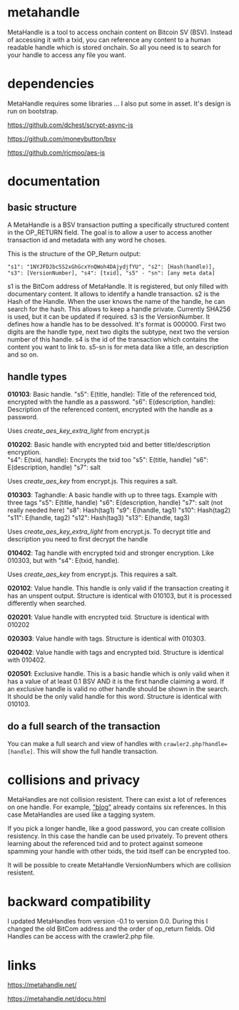 # metahandle

MetaHandle is a tool to access onchain content on Bitcoin SV (BSV). Instead of accessing it with a txid, you can reference any content to a human readable handle which is stored onchain. So all you need is to search for your handle to access any file you want.

# dependencies

MetaHandle requires some libraries ... I also put some in asset. It's design is run on bootstrap.

https://github.com/dchest/scrypt-async-js

https://github.com/moneybutton/bsv

https://github.com/ricmoo/aes-js

# documentation

## basic structure

A MetaHandle is a BSV transaction putting a specifically structured content in the OP_RETURN field. The goal is to allow a user to access another transaction id and metadata with any word he choses.

This is the structure of the OP_Return output:

`"s1": "1NYJFDJbcSS2xGhGcxYnQWoh4DAjydjfYU",
"s2": [Hash(handle)],
"s3": [VersionNumber],
"s4": [txid],
"s5" - "sn": [any meta data]`

s1 is the BitCom address of MetaHandle. It is registered, but only filled with documentary content. It allows to identify a handle transaction. 
s2 is the Hash of the Handle. When the user knows the name of the handle, he can search for the hash. This allows to keep a handle private. Currently SHA256 is used, but it can be updated if required.
s3 is the VersionNumber. It defines how a handle has to be dessolved. It's format is 000000. First two digits are the handle type, next two digits the subtype, next two the version number of this handle.
s4 is the id of the transaction which contains the content you want to link to.
s5-sn is for meta data like a title, an description and so on.

## handle types

**010103**: Basic handle.
"s5": E(title, handle): Title of the referenced txid, encrypted with the handle as a password. 
"s6": E(description, handle): Description of the referenced content, encrypted with the handle as a password.

Uses *create_aes_key_extra_light* from encrypt.js


**010202**: Basic handle with encrypted txid and better title/description encryption.\
"s4": E(txid, handle): Encrypts the txid too
"s5": E(title, handle)
"s6": E(description, handle)
"s7": salt

Uses *create_aes_key* from encrypt.js. This requires a salt.

**010303**: Taghandle: A basic handle with up to three tags. Example with three tags
"s5": E(title, handle)
"s6": E(description, handle)
"s7": salt (not really needed here)
"s8": Hash(tag1)
"s9": E(handle, tag1)
"s10": Hash(tag2)
"s11": E(handle, tag2)
"s12": Hash(tag3)
"s13": E(handle, tag3)

Uses *create_aes_key_extra_light* from encrypt.js. To decrypt title and description you need to first decrypt the handle

**010402**: Tag handle with encrypted txid and stronger encryption. Like 010303, but with
"s4": E(txid, handle).

Uses *create_aes_key* from encrypt.js. This requires a salt.

**020102**: Value handle. This handle is only valid if the transaction creating it has an unspent output. Structure is identical with 010103, but it is processed differently when searched.

**020201**: Value handle with encrypted txid. Structure is identical with 010202

**020303**: Value handle with tags. Structure is identical with 010303.

**020402**: Value handle with tags and encrypted txid. Structure is identical with 010402.

**020501**: Exclusive handle. This is a basic handle which is only valid when it has a value of at least 0.1 BSV AND it is the first handle claiming a word. If an exclusive handle is valid no other handle should be shown in the search. It should be the only valid handle for this word. Structure is identical with 010103.

## do a full search of the transaction

You can make a full search and view of handles with `crawler2.php?handle=[handle]`. This will show the full handle transaction.

# collisions and privacy

MetaHandles are not collision resistent. There can exist a lot of references on one handle. For example, ["blog"](https://metahandle.net/metahandle.php?handle=blog) already contains six references. In this case MetaHandles are used like a tagging system. 

If you pick a longer handle, like a good password, you can create collision resistency. In this case the handle can be used privately. To prevent others learning about the referenced txid and to protect against someone spamming your handle with other txids, the txid itself can be encrypted too. 

It will be possible to create MetaHandle VersionNumbers which are collision resistent. 

# backward compatibility

I updated MetaHandles from version -0.1 to version 0.0. During this I changed the old BitCom address and the order of op_return fields. Old Handles can be access with the crawler2.php file.

# links

https://metahandle.net/

https://metahandle.net/docu.html
